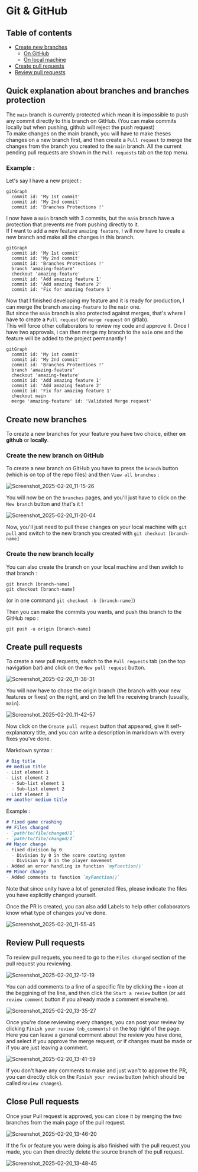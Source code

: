 # Git & GitHub


## Table of contents

- [Create new branches](#createNewBranch)
  - [On GitHub](#cnbGithub)
  - [On local machine](#cnbLocal)
- [Create pull requests](#createPR)
- [Review pull requests](#reviewPR)

## Quick explanation about branches and branches protection

The `main` branch is currently protected which mean it is impossible to push any commit directly to this branch on GitHub. (You can make commits locally but when pushing, github will reject the push request)  
To make changes on the main branch, you will have to make theses changes on a new branch first, and then create a `Pull request` to merge the changes from the branch you created to the `main` branch.
All the current pending pull requests are shown in the `Pull requests` tab on the top menu.  

### Example :

Let's say I have a new project :
```mermaid
gitGraph
  commit id: 'My 1st commit'
  commit id: 'My 2nd commit'
  commit id: 'Branches Protections !'
```

I now have a `main` branch with 3 commits, but the `main` branch have a protection that prevents me from pushing directly to it.  
If I want to add a new feature `amazing feature`, I will now have to create a new branch and make all the changes in this branch.  

```mermaid
gitGraph
  commit id: 'My 1st commit'
  commit id: 'My 2nd commit'
  commit id: 'Branches Protections !'
  branch 'amazing-feature'
  checkout 'amazing-feature'
  commit id: 'Add amazing feature 1'
  commit id: 'Add amazing feature 2'
  commit id: 'Fix for amazing feature 1'
```

Now that I finished developing my feature and it is ready for production, I can merge the branch `amazing-feature` to the `main` one.  
But since the `main` branch is also protected against merges, that's where I have to create a `Pull request` (or `merge request` on gitlab).  
This will force other collaborators to review my code and approve it. Once I have two approvals, i can then merge my branch to the `main` one and the feature will be added to the project permanantly !

```mermaid
gitGraph
  commit id: 'My 1st commit'
  commit id: 'My 2nd commit'
  commit id: 'Branches Protections !'
  branch 'amazing-feature'
  checkout 'amazing-feature'
  commit id: 'Add amazing feature 1'
  commit id: 'Add amazing feature 2'
  commit id: 'Fix for amazing feature 1'
  checkout main
  merge 'amazing-feature' id: 'Validated Merge request'
```


## <a name="createNewBranch"></a> Create new branches

To create a new branches for your feature you have two choice, either **on github** or **locally**.

### <a name="cnbGithub"></a> Create the new branch on GitHub

To create a new branch on GitHub you have to press the `branch` button (which is on top of the repo files) and then `View all branches` :  

![Screenshot_2025-02-20_11-15-26](https://github.com/user-attachments/assets/6b124f41-9927-4ecf-9c71-a672ad6056f5)

You will now be on the `branches` pages, and you'll just have to click on the `New branch` button and that's it ! 

![Screenshot_2025-02-20_11-20-04](https://github.com/user-attachments/assets/a2d9c721-d180-4be2-a99a-787830b71af7)


Now, you'll just need to pull these changes on your local machine with 
```git pull``` 
and switch to the new branch you created with
```git checkout [branch-name]```

### <a name="cnbLocal"></a> Create the new branch locally

You can also create the branch on your local machine and then switch to that branch : 
```
git branch [branch-name]
git checkout [branch-name]
```
(or in one command `git checkout -b [branch-name]`)

Then you can make the commits you wants, and push this branch to the GitHub repo :
```
git push -u origin [branch-name]
```

## <a name="createPR"></a> Create pull requests

To create a new pull requests, switch to the `Pull requests` tab (on the top navigation bar) and click on the `New pull request` button.  

![Screenshot_2025-02-20_11-38-31](https://github.com/user-attachments/assets/a61be356-e523-4c9b-940f-53b9ebbe80f9)

You will now have to chose the origin branch (the branch with your new features or fixes) on the right, and on the left the receiving branch (usually, `main`).

![Screenshot_2025-02-20_11-42-57](https://github.com/user-attachments/assets/ff984fda-90c2-4584-8234-62fccada66da)

Now click on the `Create pull request` button that appeared, give it self-explanatory title, and you can write a description in markdown with every fixes you've done.  

Markdown syntax :  
```markdown
# Big title
## medium title
- List element 1
- List element 2
  - Sub-list element 1
  - Sub-list element 2
- List element 3
## another medium title
```

Example :
```markdown
# Fixed game crashing
## Files changed
- `path/to/file/changed/1`
- `path/to/file/changed/2`
## Major change
- Fixed division by 0
  - Division by 0 in the score couting system
  - Division by 0 in the player movement
- Added an error handling in function `myFunction()`
## Minor change
- Added comments to function `myFunction()`
```

Note that since unity have a lot of generated files, please indicate the files you have explicitly changed yourself.

Once the PR is created, you can also add Labels to help other collaborators know what type of changes you've done.

![Screenshot_2025-02-20_11-55-45](https://github.com/user-attachments/assets/a6d399f1-bad0-47f5-9222-b1bed1c3b128)


## <a name="reviewPR"></a> Review Pull requests

To review pull requets, you need to go to the `Files changed` section of the pull request you reviewing.

![Screenshot_2025-02-20_12-12-19](https://github.com/user-attachments/assets/dcdc72e5-6cd0-451c-81a4-1983a3540dca)

You can add comments to a line of a specific file by clicking the `+` icon at the beggining of the line, and then click the `Start a review` button (or `add review comment` button if you already made a comment elsewhere).  

![Screenshot_2025-02-20_13-35-27](https://github.com/user-attachments/assets/ce2a9ed9-04c5-474f-b56f-14edc41b242e)

Once you're done reviewing every changes, you can post your review by clicking `Finish your review (nb_comments)` on the top right of the page. Here you can leave a general comment about the review you have done, and select if you approve the merge request, or if changes must be made or if you are just leaving a comment.

![Screenshot_2025-02-20_13-41-59](https://github.com/user-attachments/assets/0982e8b6-a3ba-488f-9c6c-952041ccf2d8)

If you don't have any comments to make and just wan't to approve the PR, you can directly click on the `Finish your review` button (which should be called `Review changes`).


## <a name="closePR"></a> Close Pull requests

Once your Pull request is approved, you can close it by merging the two branches from the main page of the pull request.

![Screenshot_2025-02-20_13-46-20](https://github.com/user-attachments/assets/f2193877-e60e-4e9b-be61-26260370c20e)

If the fix or feature you were doing is also finished with the pull request you made, you can then directly delete the source branch of the pull request.

![Screenshot_2025-02-20_13-48-45](https://github.com/user-attachments/assets/ea73112d-d19b-48a5-b086-554b4965ef29)

